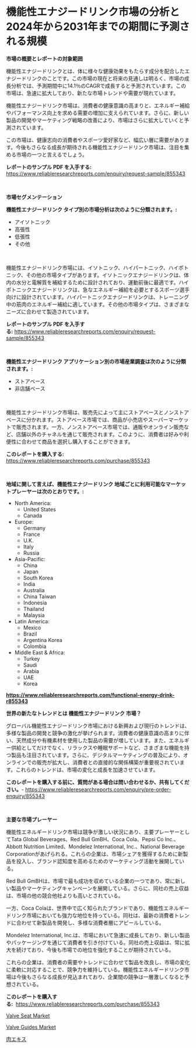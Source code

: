 <p><h1>機能性エナジードリンク市場の分析と2024年から2031年までの期間に予測される規模</h1></p><p><strong>市場の概要とレポートの対象範囲</strong></p>
<p><p>機能性エナジードリンクとは、体に様々な健康効果をもたらす成分を配合したエナジードリンクのことです。この市場の現在と将来の見通しは明るく、市場の成長分析では、予測期間中に14.1％のCAGRで成長すると予測されています。この市場は、急速に拡大しており、新たな市場トレンドや需要が現れています。</p><p>機能性エナジードリンク市場は、消費者の健康意識の高まりと、エネルギー補給やパフォーマンス向上を求める需要の増加に支えられています。さらに、新しい製品の開発やマーケティング戦略の改善により、市場はさらに拡大していくと予測されています。</p><p>この市場は、健康志向の消費者やスポーツ愛好家など、幅広い層に需要があります。今後もさらなる成長が期待される機能性エナジードリンク市場は、注目を集める市場の一つと言えるでしょう。</p></p>
<p><strong>レポートのサンプル PDF を入手する:</strong> <a href="https://www.reliableresearchreports.com/enquiry/request-sample/855343">https://www.reliableresearchreports.com/enquiry/request-sample/855343</a></p>
<p>&nbsp;</p>
<p><strong>市場セグメンテーション</strong></p>
<p><strong>機能性エナジードリンク タイプ別の市場分析は次のように分類されます。:</strong></p>
<p><ul><li>アイソトニック</li><li>高張性</li><li>低張性</li><li>その他</li></ul></p>
<p>&nbsp;</p>
<p><p>機能性エナジードリンク市場には、イソトニック、ハイパートニック、ハイポトニック、その他の市場タイプがあります。イソトニックエナジードリンクは、体内の水分と電解質を補給するために設計されており、運動前後に最適です。ハイポトニックエナジードリンクは、急なエネルギー補給を必要とするスポーツ選手向けに設計されています。ハイパートニックエナジードリンクは、トレーニング中の筋肉のエネルギー補給に適しています。その他の市場タイプは、さまざまなニーズに合わせて製造されています。</p></p>
<p><strong>レポートのサンプル PDF を入手する:</strong>&nbsp;<a href="https://www.reliableresearchreports.com/enquiry/request-sample/855343">https://www.reliableresearchreports.com/enquiry/request-sample/855343</a></p>
<p>&nbsp;</p>
<p><strong> 機能性エナジードリンク アプリケーション別の市場産業調査は次のように分類されます。:</strong></p>
<p><ul><li>ストアベース</li><li>非店舗ベース</li></ul></p>
<p>&nbsp;</p>
<p><p>機能性エナジードリンク市場は、販売先によって主にストアベースとノンストアベースに分かれます。ストアベース市場では、商品が小売店やスーパーマーケットで販売されます。一方、ノンストアベース市場では、通販やオンライン販売など、店舗以外のチャネルを通じて販売されます。このように、消費者は好みや利便性に合わせて商品を選択し購入することができます。</p></p>
<p><strong>このレポートを購入する:</strong>&nbsp; <a href="https://www.reliableresearchreports.com/purchase/855343">https://www.reliableresearchreports.com/purchase/855343</a></p>
<p>&nbsp;</p>
<p><strong>地域に関して言えば、機能性エナジードリンク 地域ごとに利用可能なマーケットプレーヤーは次のとおりです。:</strong></p>
<p><ul>
    <li>
        North America:
        <ul>
            <li>United States</li>
            <li>Canada</li>
        </ul>
    </li>
    <li>
        Europe:
        <ul>
            <li>Germany</li>
            <li>France</li>
            <li>U.K.</li>
            <li>Italy</li>
            <li>Russia</li>
        </ul>
    </li>
    <li>
        Asia-Pacific:
        <ul>
            <li>China</li>
            <li>Japan</li>
            <li>South Korea</li>
            <li>India</li>
            <li>Australia</li>
            <li>China Taiwan</li>
            <li>Indonesia</li>
            <li>Thailand</li>
            <li>Malaysia</li>
        </ul>
    </li>
    <li>
        Latin America:
        <ul>
            <li>Mexico</li>
            <li>Brazil</li>
            <li>Argentina Korea</li>
            <li>Colombia</li>
        </ul>
    </li>
    <li>
        Middle East & Africa:
        <ul>
            <li>Turkey</li>
            <li>Saudi</li>
            <li>Arabia</li>
            <li>UAE</li>
            <li>Korea</li>
        </ul>
    </li>
    </ul></p>
<p><strong><a href="https://www.reliableresearchreports.com/functional-energy-drink-r855343">https://www.reliableresearchreports.com/functional-energy-drink-r855343</a></strong>&nbsp;</p>
<p><strong>世界の新たなトレンドとは 機能性エナジードリンク 市場？</strong></p>
<p><p>グローバル機能性エナジードリンク市場における新興および現行のトレンドは、多様な製品の開発と競争の激化が挙げられます。消費者の健康意識の高まりに伴い、天然成分や有機素材を使用した製品の需要が増しています。また、エネルギー供給としてだけでなく、リラックスや睡眠サポートなど、さまざまな機能を持つ製品も注目されています。さらに、デジタルマーケティングの普及により、オンラインでの販売が拡大し、消費者との直接的な関係構築が重要視されています。これらのトレンドは、市場の変化と成長を加速させています。</p></p>
<p><strong>このレポートを購入する前に、質問がある場合は問い合わせるか、共有してください。</strong>- <a href="https://www.reliableresearchreports.com/enquiry/pre-order-enquiry/855343">https://www.reliableresearchreports.com/enquiry/pre-order-enquiry/855343</a></p>
<p>&nbsp;</p>
<p><strong>主要な市場プレーヤー</strong></p>
<p><p>機能性エネルギードリンク市場は競争が激しい状況にあり、主要プレーヤーとしてTata Global Beverages、Red Bull GmBH、Coca Cola、Pepsi Co Inc.、Abbott Nutrition Limited、Mondelez International, Inc.、National Beverage Corporationがあげられる。これらの企業は、市場シェアを獲得するために新製品を投入し、ブランド認知度を高めるためのマーケティング活動を展開している。</p><p>Red Bull GmBHは、市場で最も成功を収めている企業の一つであり、常に新しい製品やマーケティングキャンペーンを展開している。さらに、同社の売上収益は、市場の他の競合他社よりも高いとされている。</p><p>一方、Coca Colaは、世界中で広く知られたブランドであり、機能性エネルギードリンク市場においても強力な地位を持っている。同社は、最新の消費者トレンドに合わせて新製品を開発し、多様な消費者層にアピールしている。</p><p>Mondelez International, Inc.は、市場において急速に成長しており、新しい製品やパッケージングを通じて消費者を引き付けている。同社の売上収益は、常に拡大を続けており、今後も市場での地位を強化することが期待されている。</p><p>これらの企業は、消費者の需要やトレンドに合わせて製品を改良し、市場の変化に柔軟に対応することで、競争力を維持している。機能性エネルギードリンク市場は今後もさらなる成長が見込まれており、企業間の競争は一層激しくなると予想されている。</p></p>
<p><strong>このレポートを購入する:</strong>&nbsp;&nbsp;<a href="https://www.reliableresearchreports.com/purchase/855343">https://www.reliableresearchreports.com/purchase/855343</a></p>
<p><p><a href="https://github.com/brenzgnarento/Market-Research-Report-List-2/blob/main/valve-seat-market.md">Valve Seat Market</a></p><p><a href="https://github.com/jerrycopelandthomaswsqd8q/Market-Research-Report-List-2/blob/main/valve-guides-market.md">Valve Guides Market</a></p><p><a href="https://github.com/Sophiaard2003/Market-Research-Report-List-1/blob/main/421418127726.md">肉エキス</a></p></p>